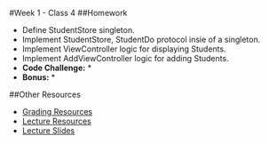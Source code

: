 #Week 1 - Class 4
##Homework
* Define StudentStore singleton.
* Implement StudentStore, StudentDo protocol insie of a singleton.
* Implement ViewController logic for displaying Students.
* Implement AddViewController logic for adding Students.
* **Code Challenge:**
  *
* **Bonus:**
  *

##Other Resources
* [Grading Resources](Resources/)
* [Lecture Resources](lecture/)
* [Lecture Slides](https://www.icloud.com/keynote/000gktvjdKKvbst_0KAXH4cgw#Week1_Day4)